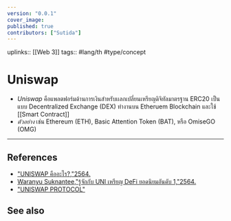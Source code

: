 ```yaml
---
version: "0.0.1"
cover_image:
published: true
contributors: ["Sutida"]
---
```

uplinks:: [[Web 3]]
tags:: #lang/th #type/concept

# Uniswap
- *Uniswap* คือแพลตฟอร์มด้านการเงินสำหรับเเลกเปลี่ยนเหรียญดิจิทัลมาตรฐาน ERC20 เป็นแบบ Decentralized Exchange (DEX) ทำงานบน Etheruem Blockchain และใช้ [[Smart Contract]]  
-  *ตัวอย่าง* เช่น Ethereum (ETH), Basic Attention Token (BAT), หรือ OmiseGO (OMG) 

---
## References
- ["UNISWAP คืออะไร?,"2564.](https://academy.bitcoinaddict.org/what-is-uniswap/)
- [Waranyu Suknantee,"รู้จักกับ UNI เหรียญ DeFi ยอดนิยมอันดับ 1,"2564.](https://medium.com/bitkub/uni-8d580a07449d)
- ["UNISWAP PROTOCOL"](https://uniswap.org/)
## See also


